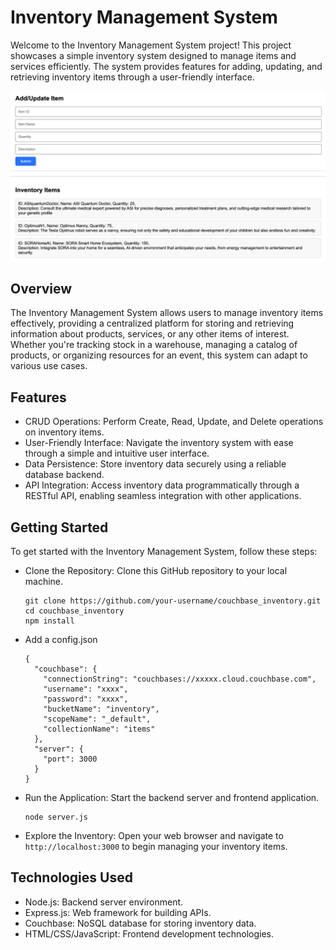 # Inventory Management System
Welcome to the Inventory Management System project! This project showcases a simple inventory system designed to manage items and services efficiently. The system provides features for adding, updating, and retrieving inventory items through a user-friendly interface.

![SS](ss.png)

## Overview
The Inventory Management System allows users to manage inventory items effectively, providing a centralized platform for storing and retrieving information about products, services, or any other items of interest. Whether you're tracking stock in a warehouse, managing a catalog of products, or organizing resources for an event, this system can adapt to various use cases.

## Features
- CRUD Operations: Perform Create, Read, Update, and Delete operations on inventory items.
- User-Friendly Interface: Navigate the inventory system with ease through a simple and intuitive user interface.
- Data Persistence: Store inventory data securely using a reliable database backend.
- API Integration: Access inventory data programmatically through a RESTful API, enabling seamless integration with other applications.

## Getting Started
To get started with the Inventory Management System, follow these steps:

- Clone the Repository: Clone this GitHub repository to your local machine.
  ```
  git clone https://github.com/your-username/couchbase_inventory.git
  cd couchbase_inventory
  npm install
  ```
- Add a config.json
  ```
  {
    "couchbase": {
      "connectionString": "couchbases://xxxxx.cloud.couchbase.com",
      "username": "xxxx",
      "password": "xxxx",
      "bucketName": "inventory",
      "scopeName": "_default",
      "collectionName": "items"
    },
    "server": {
      "port": 3000
    }
  }
  ```

- Run the Application: Start the backend server and frontend application.
  ```
  node server.js
  ```

- Explore the Inventory: Open your web browser and navigate to  `http://localhost:3000` to begin managing your inventory items.

## Technologies Used
- Node.js: Backend server environment.
- Express.js: Web framework for building APIs.
- Couchbase: NoSQL database for storing inventory data.
- HTML/CSS/JavaScript: Frontend development technologies.
